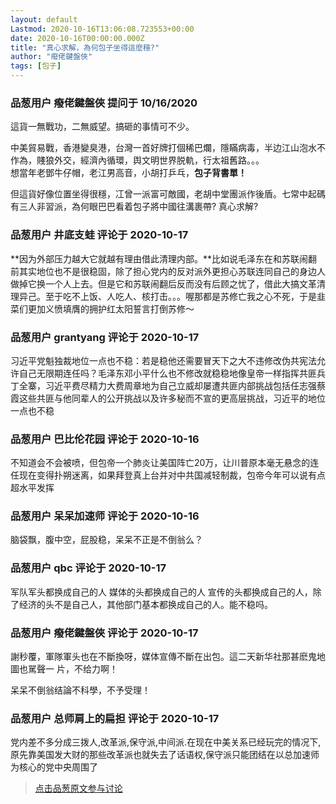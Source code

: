 ```yaml
---
layout: default
Lastmod: 2020-10-16T13:06:08.723553+00:00
date: 2020-10-16T00:00:00.000Z
title: "真心求解，為何包子坐得這麼穩?"
author: "癈佬鍵盤俠"
tags: [包子]
---
```



### 品葱用户 **癈佬鍵盤俠** 提问于 10/16/2020
    
這貨一無戰功，二無威望。搞砸的事情可不少。  
  
中美貿易戰，香港變臭港，台灣一首好牌打個稀巴爛，隱瞞病毒，半边江山泡水不作為，賤狼外交，經濟內循環，舆文明世界脱軌，行太祖舊路。。。  
想當年老鄧牛仔帽，老江男高音，小胡打乒乓，**包子背書單！**  
  
但這貨好像位置坐得很穩，冮曾一派富可敵國，老胡中堂團派作後盾。七常中起碼有三人非習派，為何眼巴巴看着包子將中國往溝裹帶? 真心求解?
    
                

### 品葱用户 **井底支蛙** 评论于 2020-10-17
        
**因为外部压力越大它就越有理由借此清理内部。**比如说毛泽东在和苏联闹翻前其实地位也不是很稳固，除了担心党内的反对派外更担心苏联连同自己的身边人做掉它换一个人上去。但是它和苏联闹翻后反而没有后顾之忧了，借此大搞文革清理异己。至于吃不上饭、人吃人、核打击。。。喔那都是苏修亡我之心不死，于是韭菜们更加义愤填膺的拥护红太阳誓言打倒苏修～
        
                

### 品葱用户 **grantyang** 评论于 2020-10-17
        
习近平党魁独裁地位一点也不稳：若是稳他还需要冒天下之大不违修改伪共宪法允许自己无限期连任吗？毛泽东邓小平什么也不修改就稳稳地像皇帝一样指挥共匪兵丁全寨，习近平费尽精力大费周章地为自己立威却屡遭共匪内部挑战包括任志强蔡霞这些共匪与他同辈人的公开挑战以及许多秘而不宣的更高层挑战，习近平的地位一点也不稳
        
                

### 品葱用户 **巴比伦花园** 评论于 2020-10-16
        
不知道会不会被喷，但包帝一个肺炎让美国阵亡20万，让川普原本毫无悬念的连任现在变得扑朔迷离，如果拜登真上台并对中共国减轻制裁，包帝今年可以说有点超水平发挥
        
                

### 品葱用户 **呆呆加速师** 评论于 2020-10-16
        
脑袋飘，腹中空，屁股稳，呆呆不正是不倒翁么？
        
                

### 品葱用户 **qbc** 评论于 2020-10-17
        
军队军头都换成自己的人 媒体的头都换成自己的人 宣传的头都换成自己的人，除了经济的头不是自己人，其他部门基本都换成自己的人。能不稳吗。
        
                

### 品葱用户 **癈佬鍵盤俠** 评论于 2020-10-17
        
謝秒覆，軍隊軍头也在不斷換呀，媒体宣傳不斷在出包。這二天新华社那甚麽鬼地圖也駡聲一 片，不给力啊！  
  
呆呆不倒翁结論不科學，不予受理！
        
                

### 品葱用户 **总师肩上的扁担** 评论于 2020-10-17
        
党内差不多分成三拨人,改革派,保守派,中间派.在现在中美关系已经玩完的情况下,原先靠美国发大财的那些改革派也就失去了话语权,保守派只能团结在以总加速师为核心的党中央周围了
        
                





> [点击品葱原文参与讨论](https://pincong.rocks/question/32319)

